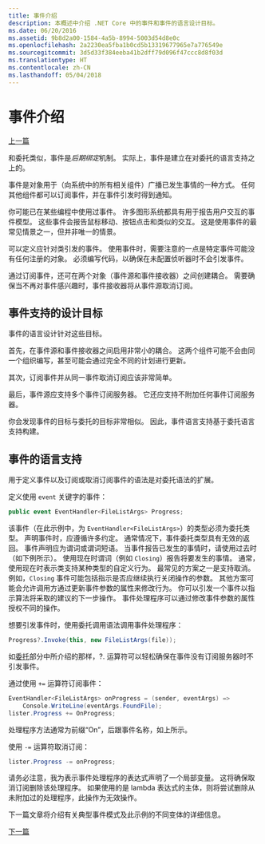 ```yaml
---
title: 事件介绍
description: 本概述中介绍 .NET Core 中的事件和事件的语言设计目标。
ms.date: 06/20/2016
ms.assetid: 9b8d2a00-1584-4a5b-8994-5003d54d8e0c
ms.openlocfilehash: 2a2230ea5fba1b0cd5b13319677965e7a776549e
ms.sourcegitcommit: 3d5d33f384eeba41b2dff79d096f47ccc8d8f03d
ms.translationtype: HT
ms.contentlocale: zh-CN
ms.lasthandoff: 05/04/2018
---
```

# <a name="introduction-to-events"></a>事件介绍

[上一篇](delegates-patterns.md)

和委托类似，事件是*后期绑定*机制。 实际上，事件是建立在对委托的语言支持之上的。

事件是对象用于（向系统中的所有相关组件）广播已发生事情的一种方式。 任何其他组件都可以订阅事件，并在事件引发时得到通知。

你可能已在某些编程中使用过事件。 许多图形系统都具有用于报告用户交互的事件模型。 这些事件会报告鼠标移动、按钮点击和类似的交互。 这是使用事件的最常见情景之一，但并非唯一的情景。

可以定义应针对类引发的事件。 使用事件时，需要注意的一点是特定事件可能没有任何注册的对象。 必须编写代码，以确保在未配置侦听器时不会引发事件。

通过订阅事件，还可在两个对象（事件源和事件接收器）之间创建耦合。 需要确保当不再对事件感兴趣时，事件接收器将从事件源取消订阅。

## <a name="design-goals-for-event-support"></a>事件支持的设计目标

事件的语言设计针对这些目标。

首先，在事件源和事件接收器之间启用非常小的耦合。 这两个组件可能不会由同一个组织编写，甚至可能会通过完全不同的计划进行更新。

其次，订阅事件并从同一事件取消订阅应该非常简单。

最后，事件源应支持多个事件订阅服务器。 它还应支持不附加任何事件订阅服务器。

你会发现事件的目标与委托的目标非常相似。
因此，事件语言支持基于委托语言支持构建。

## <a name="language-support-for-events"></a>事件的语言支持

用于定义事件以及订阅或取消订阅事件的语法是对委托语法的扩展。

定义使用 `event` 关键字的事件：

```csharp
public event EventHandler<FileListArgs> Progress;
```

该事件（在此示例中，为 `EventHandler<FileListArgs>`）的类型必须为委托类型。 声明事件时，应遵循许多约定。 通常情况下，事件委托类型具有无效的返回。
事件声明应为谓词或谓词短语。
当事件报告已发生的事情时，请使用过去时（如下例所示）。 使用现在时谓词（例如 `Closing`）报告将要发生的事情。 通常，使用现在时表示类支持某种类型的自定义行为。 最常见的方案之一是支持取消。 例如，`Closing` 事件可能包括指示是否应继续执行关闭操作的参数。  其他方案可能会允许调用方通过更新事件参数的属性来修改行为。 你可以引发一个事件以指示算法将采取的建议的下一步操作。 事件处理程序可以通过修改事件参数的属性授权不同的操作。

想要引发事件时，使用委托调用语法调用事件处理程序：

```csharp
Progress?.Invoke(this, new FileListArgs(file));
```

如[委托](delegates-patterns.md)部分中所介绍的那样，?.
运算符可以轻松确保在事件没有订阅服务器时不引发事件。
 
通过使用 `+=` 运算符订阅事件：

```csharp
EventHandler<FileListArgs> onProgress = (sender, eventArgs) => 
    Console.WriteLine(eventArgs.FoundFile);
lister.Progress += OnProgress;
```

处理程序方法通常为前缀“On”，后跟事件名称，如上所示。

使用 `-=` 运算符取消订阅：

```csharp
lister.Progress -= onProgress;
```

请务必注意，我为表示事件处理程序的表达式声明了一个局部变量。 这将确保取消订阅删除该处理程序。
如果使用的是 lambda 表达式的主体，则将尝试删除从未附加过的处理程序，此操作为无效操作。

下一篇文章将介绍有关典型事件模式及此示例的不同变体的详细信息。

[下一篇](event-pattern.md)
